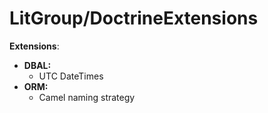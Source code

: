 LitGroup/DoctrineExtensions
===========================

**Extensions**:

  * **DBAL:**
      * UTC DateTimes
  * **ORM:**
      * Camel naming strategy